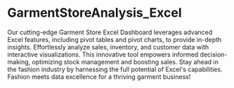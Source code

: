 # GarmentStoreAnalysis_Excel
Our cutting-edge Garment Store Excel Dashboard leverages advanced Excel features, including pivot tables and pivot charts, to provide in-depth insights. 
Effortlessly analyze sales, inventory, and customer data with interactive visualizations. 
This innovative tool empowers informed decision-making, optimizing stock management and boosting sales. Stay ahead in the fashion industry by harnessing the full potential of Excel's capabilities. Fashion meets data excellence for a thriving garment business!
